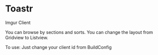 # Toastr
Imgur Client

You can browse by sections and sorts. You can change the layout from Gridview to Listview.

To use: Just change your client id from BuildConfig
